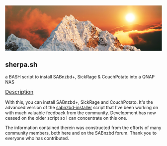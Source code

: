 ![icon](images/sherpa.wide.png) 

sherpa.sh
---
a BASH script to install SABnzbd+, SickRage & CouchPotato into a QNAP NAS

<u><big>Description</big></u>

With this, you can install SABnzbd+, SickRage and CouchPotato. It's the advanced version of the [sabnzbd-installer](https://forum.qnap.com/viewtopic.php?f=133&t=129696) script that I've been working on with much valuable feedback from the community. Development has now ceased on the older script so I can concentrate on this one. 

The information contained therein was constructed from the efforts of many community members, both here and on the SABnzbd forum. Thank you to everyone who has contributed.
